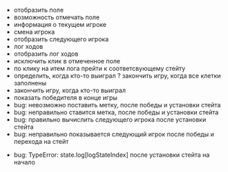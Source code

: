 + отобразить поле
+ возможность отмечать поле
+ информация о текущем игроке
+ смена игрока
+ отобразить следующего игрока
+ лог ходов
+ отобразить лог ходов
+ исключить клик в отмеченное поле
+ по клику на итем лога прейти к соответсвующему стейту
+ определить, когда кто-то выиграл
? закончить игру, когда все клетки заполнены
+ закончить игру, когда кто-то выиграл
+ показать победителя в конце игры
+ bug: невозможно поставить метку, после победы и установки стейта
+ bug: неправильно ставится метка, после победы и установки стейта
+ bug: правильно вычислить следующего игрока после установки стейта
+ bug: неправильно показывается следующий игрок после победы и перехода на стейт
- bug: TypeError: state.log[logStateIndex] после установки стейта на начало